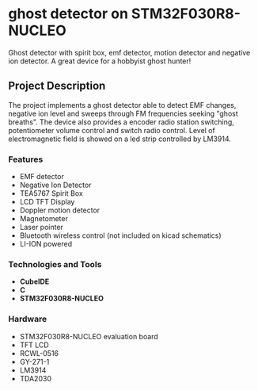 # ghost detector on STM32F030R8-NUCLEO
Ghost detector with spirit box, emf detector, motion detector and negative ion detector. A great device for a hobbyist ghost hunter!

## Project Description
The project implements a ghost detector able to detect EMF changes, negative ion level and sweeps through FM frequencies seeking "ghost breaths". The device also provides a encoder radio station switching, potentiometer volume control and switch radio control. Level of electromagnetic field is showed on a led strip controlled by LM3914.  

### Features
- EMF detector
- Negative Ion Detector
- TEA5767 Spirit Box
- LCD TFT Display
- Doppler motion detector
- Magnetometer
- Laser pointer
- Bluetooth wireless control (not included on kicad schematics)
- LI-ION powered 

### Technologies and Tools
- **CubeIDE**  
- **C**  
- **STM32F030R8-NUCLEO**

### Hardware
- STM32F030R8-NUCLEO evaluation board
- TFT LCD
- RCWL-0516
- GY-271-1
- LM3914
- TDA2030
